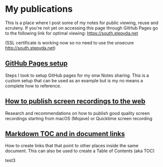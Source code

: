 # My publications #

This is a place where I post some of my notes for public viewing, reuse and scruteny.
If you're not yet on accessing this page through GitHub Pages go to the following link for optimal viewing:
<https://south.stepvda.net>

(SSL certificate is working now so no need to use the unsecure <http://south.stepvda.net>)


## [GitHub Pages setup](github_pages_setup.md) ## 

Steps I took to setup GitHub pages for my onw Notes sharing. This is a custom setup that can be used as an example but is my no means a complete how to reference.

## [How to publish screen recordings to the web](howto_publish_screenrecording_to_web.md) ##

Research and recommendations on how to publish good quality screen recordings starting from macOS (Mojave) or Quicktime screen recording


## [Markdown TOC and in document links](markdown_toc_and_in_document_links.md) ##

How to create links that that point to other places inside the same document. This can also  be used to create a Table of Contents (aka TOC)

test3